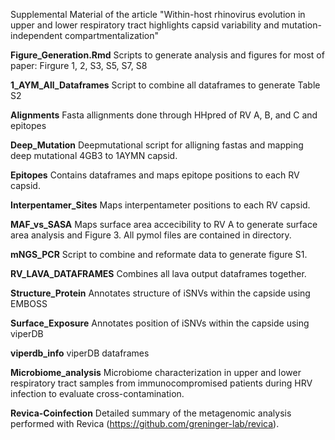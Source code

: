 Supplemental Material of the article "Within-host rhinovirus evolution in upper and lower respiratory tract highlights capsid variability and mutation-independent compartmentalization"

**Figure_Generation.Rmd**
Scripts to generate analysis and figures for most of paper: Firgure 1, 2, S3, S5, S7, S8

**1_AYM_All_Dataframes**
Script to combine all dataframes to generate Table S2

**Alignments**
Fasta allignments done through HHpred of RV A, B, and C and epitopes

**Deep_Mutation**
Deepmutational script for alligning fastas and mapping deep mutational 4GB3 to 1AYMN capsid.  

**Epitopes**
Contains dataframes and maps epitope positions to each RV capsid.

**Interpentamer_Sites**
Maps interpentameter positions to each RV capsid.

**MAF_vs_SASA**
Maps surface area accecibility to RV A to generate surface area analysis and Figure 3. All pymol files are contained in directory.

**mNGS_PCR**
Script to combine and reformate data to generate figure S1.

**RV_LAVA_DATAFRAMES**
Combines all lava output dataframes together.

**Structure_Protein**
Annotates structure of iSNVs within the capside using EMBOSS

**Surface_Exposure**
Annotates position of iSNVs within the capside using viperDB

**viperdb_info**
viperDB dataframes

**Microbiome_analysis**
Microbiome characterization in upper and lower respiratory tract samples from immunocompromised patients during HRV infection to evaluate cross-contamination. 

**Revica-Coinfection**
Detailed summary of the metagenomic analysis performed with Revica (https://github.com/greninger-lab/revica). 

